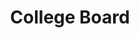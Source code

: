 ---
toc: false
layout: post
description: College Board notes
categories: [CB]
title: College Board
---